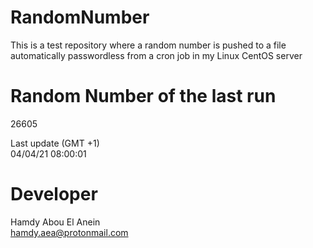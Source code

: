 # RandomNumber    
This is a test repository where a random number is pushed to a file automatically passwordless from a cron job in my Linux CentOS server    
# Random Number of the last run   
26605
      
Last update (GMT +1)    
04/04/21 08:00:01
# Developer    
Hamdy Abou El Anein   
hamdy.aea@protonmail.com
